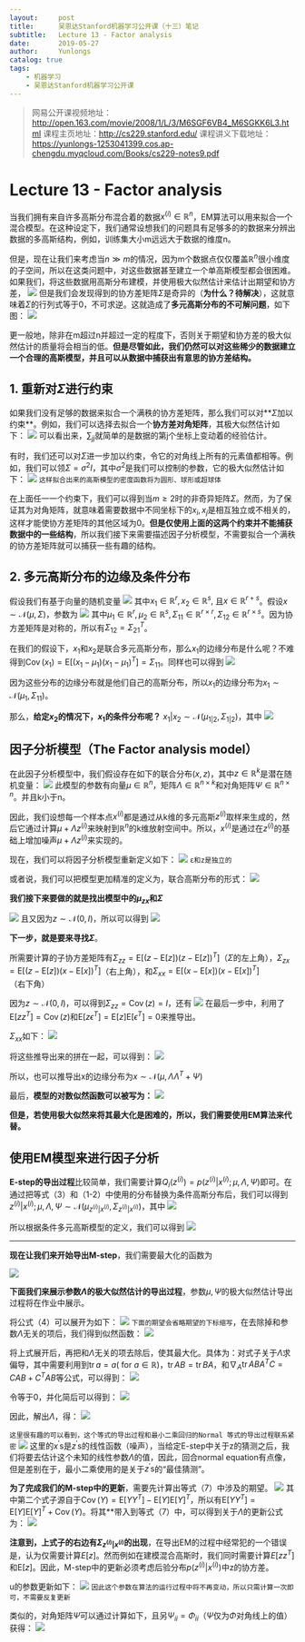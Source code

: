 ```yaml
---
layout:     post
title:      吴恩达Stanford机器学习公开课（十三）笔记
subtitle:   Lecture 13 - Factor analysis
date:       2019-05-27
author:     Yunlongs
catalog: true
tags:
    - 机器学习
    - 吴恩达Stanford机器学习公开课
---
```


>网易公开课视频地址：http://open.163.com/movie/2008/1/L/3/M6SGF6VB4_M6SGKK6L3.html
课程主页地址：http://cs229.stanford.edu/
课程讲义下载地址：https://yunlongs-1253041399.cos.ap-chengdu.myqcloud.com/Books/cs229-notes9.pdf

# Lecture 13 - Factor analysis

当我们拥有来自许多高斯分布混合着的数据$x^{(i)} \in \mathbb{R}^{n}$，EM算法可以用来拟合一个混合模型。在这种设定下，我们通常设想我们的问题具有足够多的的数据来分辨出数据的多高斯结构，例如，训练集大小m远远大于数据的维度n。

但是，现在让我们来考虑当$n \gg m$的情况，因为m个数据点仅仅覆盖$\mathbb{R}^{n}$很小维度的子空间，所以在这类问题中，对这些数据甚至建立一个单高斯模型都会很困难。如果我们，将这些数据用高斯分布建模，并使用极大似然估计来估计出期望和协方差，
![](https://yunlongs-1253041399.cos.ap-chengdu.myqcloud.com/image/Stanford/lecture-13-1.jpg)
但是我们会发现得到的协方差矩阵$\Sigma$是奇异的（**为什么？待解决**），这就意味着$\Sigma$的行列式等于0，不可求逆。这就造成了**多元高斯分布的不可解问题**，如下图：
![](https://yunlongs-1253041399.cos.ap-chengdu.myqcloud.com/image/Stanford/lecture-13-2.jpg)

更一般地，除非在m超过n并超过一定的程度下，否则关于期望和协方差的极大似然估计的质量将会相当的低。**但是尽管如此，我们仍然可以对这些稀少的数据建立一个合理的高斯模型，并且可以从数据中捕获出有意思的协方差结构。**

## 1. 重新对$\Sigma$进行约束
如果我们没有足够的数据来拟合一个满秩的协方差矩阵，那么我们可以对**$\Sigma$加以约束**。例如，我们可以选择去拟合一个**协方差对角矩阵**，其极大似然估计如下：
![](https://yunlongs-1253041399.cos.ap-chengdu.myqcloud.com/image/Stanford/lecture-13-3.jpg)
可以看出来，$\sum_{j j}$就简单的是数据的第j个坐标上变动着的经验估计。

有时，我们还可以对$\Sigma$进一步加以约束，令它的对角线上所有的元素值都相等。例如，我们可以领$\Sigma=\sigma^{2} I$，其中$\sigma^{2}$是我们可以控制的参数，它的极大似然估计如下：
![](https://yunlongs-1253041399.cos.ap-chengdu.myqcloud.com/image/Stanford/lecture-13-4.jpg)
`这样拟合出来的高斯模型的密度函数将为圆形、球形或超球体`

在上面任一一个约束下，我们可以得到当$m \geq 2$时的非奇异矩阵$\Sigma$。然而，为了保证其为对角矩阵，就意味着需要数据中不同坐标下的$x_{i}, x_{j}$是相互独立或不相关的，这样才能使协方差矩阵的其他区域为0。**但是仅使用上面的这两个约束并不能捕获数据中的一些结构**，所以我们接下来需要描述因子分析模型，不需要拟合一个满秩的协方差矩阵就可以捕获一些有趣的结构。

## 2. 多元高斯分布的边缘及条件分布

假设我们有基于向量的随机变量
![](https://yunlongs-1253041399.cos.ap-chengdu.myqcloud.com/image/Stanford/lecture-13-5.jpg)
其中$x_{1} \in \mathbb{R}^{r}, x_{2} \in \mathbb{R}^{s},$ 且$x \in \mathbb{R}^{r+s}$。假设$x \sim \mathcal{N}(\mu, \Sigma)$，参数为
![](https://yunlongs-1253041399.cos.ap-chengdu.myqcloud.com/image/Stanford/lecture-13-6.jpg)
其中$\mu_{1} \in \mathbb{R}^{r}, \mu_{2} \in \mathbb{R}^{s}, \Sigma_{11} \in \mathbb{R}^{r \times r}, \Sigma_{12} \in \mathbb{R}^{r \times s}$。因为协方差矩阵是对称的，所以有$\Sigma_{12}=\Sigma_{21}^{T}$。

在我们的假设下，$x_{1}$和$x_{2}$是联合多元高斯分布，那么$x_{1}$的边缘分布是什么呢？不难得到$\operatorname{Cov}(x_{1})=\mathrm{E}[(x_{1}-\mu_{1})(x_{1}-\mu_{1})^T]=\Sigma_{11}$。同样也可以得到
![](https://yunlongs-1253041399.cos.ap-chengdu.myqcloud.com/image/Stanford/lecture-13-7.jpg)

因为这些分布的边缘分布就是他们自己的高斯分布，所以$x_{1}$的边缘分布为$x_{1} \sim \mathcal{N}(\mu_{1}, \Sigma_{11})$。

那么，**给定$x_{2}$的情况下，$x_{1}$的条件分布呢？** $x_{1} | x_{2} \sim \mathcal{N}(\mu_{1 | 2}, \Sigma_{1 | 2})$，其中
![](https://yunlongs-1253041399.cos.ap-chengdu.myqcloud.com/image/Stanford/lecture-13-8.jpg)

## 因子分析模型（The Factor analysis model）

在此因子分析模型中，我们假设存在如下的联合分布$(x, z)$，其中$z \in \mathbb{R}^{k}$是潜在随机变量：
![](https://yunlongs-1253041399.cos.ap-chengdu.myqcloud.com/image/Stanford/lecture-13-9.jpg)
此模型的参数有向量$\mu \in \mathbb{R}^{n}$，矩阵$\Lambda \in \mathbb{R}^{n \times k}$和对角矩阵$\Psi \in \mathbb{R}^{n \times n}$。并且k小于n。

因此，我们设想每一个样本点$x^{(i)}$都是通过从k维的多元高斯$z^{(i)}$取样来生成的，然后它通过计算$\mu+\Lambda z^{(i)}$来映射到$\mathbb{R}^{n}$的k维放射空间中。所以，$x^{(i)}$是通过在$z^{(i)}$的基础上增加噪声$\mu+\Lambda z^{(i)}$来实现的。

现在，我们可以将因子分析模型重新定义如下：
![](https://yunlongs-1253041399.cos.ap-chengdu.myqcloud.com/image/Stanford/lecture-13-10.jpg)
`ε和z是独立的`

或者说，我们可以把模型更加精准的定义为，联合高斯分布的形式：
![](https://yunlongs-1253041399.cos.ap-chengdu.myqcloud.com/image/Stanford/lecture-13-11.jpg)

**我们接下来要做的就是找出模型中的$\mu_{z x}$和$\Sigma$**

![](https://yunlongs-1253041399.cos.ap-chengdu.myqcloud.com/image/Stanford/lecture-13-12.jpg)
且又因为$z \sim \mathcal{N}(0, I)$，所以可以得到
![](https://yunlongs-1253041399.cos.ap-chengdu.myqcloud.com/image/Stanford/lecture-13-13.jpg)

**下一步，就是要来寻找$\Sigma$**。

所需要计算的子协方差矩阵有$\Sigma_{z z}=\mathrm{E}[(z-\mathrm{E}[z])(z-\mathrm{E}[z])^{T}]$（$\Sigma$的左上角），$\Sigma_{z x}=\mathrm{E}[(z-\mathrm{E}[z])(x-\mathrm{E}[x])^{T}]$（右上角），和$\Sigma_{x x}=\mathrm{E}[(x-\mathrm{E}[x])(x-\mathrm{E}[x])^{T}]$（右下角）

因为$z \sim \mathcal{N}(0, I)$，可以得到$\Sigma_{z z}=\operatorname{Cov}(z)=I$，还有
![](https://yunlongs-1253041399.cos.ap-chengdu.myqcloud.com/image/Stanford/lecture-13-14.jpg)
在最后一步中，利用了$\mathrm{E}[z z^{T}]=\operatorname{Cov}(z)$和$\mathrm{E}[z \epsilon^{T}]=\mathrm{E}[z] \mathrm{E}[\epsilon^{T}]=0$来推导出。

$\Sigma_{x x}$如下：
![](https://yunlongs-1253041399.cos.ap-chengdu.myqcloud.com/image/Stanford/lecture-13-15.jpg)

将这些推导出来的拼在一起，可以得到：
![](https://yunlongs-1253041399.cos.ap-chengdu.myqcloud.com/image/Stanford/lecture-13-16.jpg)

所以，也可以推导出x的边缘分布为$x \sim \mathcal{N}(\mu, \Lambda \Lambda^{T}+\Psi)$

最后，**模型的对数似然函数可以被写为：**
![](https://yunlongs-1253041399.cos.ap-chengdu.myqcloud.com/image/Stanford/lecture-13-17.jpg)

**但是，若使用极大似然来将其最大化是困难的，所以，我们需要使用EM算法来代替。**

## 使用EM模型来进行因子分析

**E-step的导出过程**比较简单，我们需要计算$Q_{i}(z^{(i)})=p(z^{(i)} | x^{(i)} ; \mu, \Lambda, \Psi)$即可。在通过把等式（3）和（1-2）中使用的分布替换为条件高斯分布后，我们可以得到$z^{(i)} | x^{(i)} ; \mu, \Lambda, \Psi \sim \mathcal{N}(\mu_{z^{(i)} | x^{(i)}}, \Sigma_{z^{(i)} | x^{(i)}})$，其中
![](https://yunlongs-1253041399.cos.ap-chengdu.myqcloud.com/image/Stanford/lecture-13-18.jpg)

所以根据条件多元高斯模型的定义，我们可以得到
![](https://yunlongs-1253041399.cos.ap-chengdu.myqcloud.com/image/Stanford/lecture-13-19.jpg)

----
**现在让我们来开始导出M-step**，我们需要最大化的函数为

![](https://yunlongs-1253041399.cos.ap-chengdu.myqcloud.com/image/Stanford/lecture-13-20.jpg)

**下面我们来展示参数$\Lambda$的极大似然估计的导出过程**，参数$\mu,\Psi$的极大似然估计导出过程将在作业中展示。

将公式（4）可以展开为如下：
![](https://yunlongs-1253041399.cos.ap-chengdu.myqcloud.com/image/Stanford/lecture-13-21.jpg)
`下面的期望会省略期望的下标缩写`，在去除掉和参数$\Lambda$无关的项后，我们得到似然函数：
![](https://yunlongs-1253041399.cos.ap-chengdu.myqcloud.com/image/Stanford/lecture-13-22.jpg)

将上式展开后，再把和$\Lambda$无关的项去除后，使其最大化。具体为：对式子关于$\Lambda$求偏导，其中需要利用到$\operatorname{tr} a=a($ for $a \in \mathbb{R})$，$\operatorname{tr} A B=\operatorname{tr} B A$，和$\nabla_{A} \operatorname{tr} A B A^{T} C=C A B+C^{T} A B$等公式，可以得到：
![](https://yunlongs-1253041399.cos.ap-chengdu.myqcloud.com/image/Stanford/lecture-13-23.jpg)

令等于0，并化简后可以得到：
![](https://yunlongs-1253041399.cos.ap-chengdu.myqcloud.com/image/Stanford/lecture-13-24.jpg)

因此，解出$\Lambda$，得：
![](https://yunlongs-1253041399.cos.ap-chengdu.myqcloud.com/image/Stanford/lecture-13-25.jpg)

`这里很有趣的可以看到，这个等式的导出过程和最小二乘回归的Normal 等式的导出过程联系紧密`
![](https://yunlongs-1253041399.cos.ap-chengdu.myqcloud.com/image/Stanford/lecture-13-26.jpg)
这里的$x^{\prime} \mathrm{s}$是$z^{\prime} \mathrm{s}$的线性函数（噪声），当给定E-step中关于z的猜测之后，我们将要去估计这个未知的线性参数$\Lambda$的值，因此，回合normal equation有点像，但是差别在于，最小二乘使用的是关于$z^{\prime} \mathrm{s}$的“最佳猜测”。

**为了完成我们的M-step中的更新**，需要先计算出等式（7）中涉及的期望。
![](https://yunlongs-1253041399.cos.ap-chengdu.myqcloud.com/image/Stanford/lecture-13-27.jpg)
其中第二个式子源自于$\operatorname{Cov}(Y)=\mathrm{E}[Y Y^{T}]-\mathrm{E}[Y] \mathrm{E}[Y]^{T}$，所以有$\mathrm{E}[Y Y^{T}]=\mathrm{E}[Y] \mathrm{E}[Y]^{T}+\operatorname{Cov}(Y)$。将其**带入到等式（7）中，可以得到关于$\Lambda$的更新公式为：
![](https://yunlongs-1253041399.cos.ap-chengdu.myqcloud.com/image/Stanford/lecture-13-28.jpg)

**注意到，上式子的右边有$\Sigma_{z^{(i)} | x^{(i)}}$的出现**，在导出EM的过程中经常犯的一个错误是，认为仅需要计算$E[z]$。然而例如在建模混合高斯时，我们同时需要计算$E[z z^{T}]$和$\mathrm{E}[z]$。因此，M-step中的更新必须考虑后验分布$p(z^{(i)} | x^{(i)})$中z的协方差。

u的参数更新如下：
![](https://yunlongs-1253041399.cos.ap-chengdu.myqcloud.com/image/Stanford/lecture-13-29.jpg)
`因此这个参数在算法的运行过程中将不再变动，所以只需计算一次即可，不需要反复更新`

类似的，对角矩阵$\Psi$可以通过计算如下，且另$\Psi_{i i}=\Phi_{i i}$（$\Psi$仅为$\Phi$对角线上的值）获得：
![](https://yunlongs-1253041399.cos.ap-chengdu.myqcloud.com/image/Stanford/lecture-13-30.jpg)

